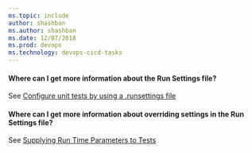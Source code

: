 ```yaml
---
ms.topic: include
author: shashban
ms.author: shashban
ms.date: 12/07/2018
ms.prod: devops
ms.technology: devops-cicd-tasks
---
```


#### Where can I get more information about the Run Settings file?

See [Configure unit tests by using a .runsettings file](/visualstudio/test/configure-unit-tests-by-using-a-dot-runsettings-file)

#### Where can I get more information about overriding settings in the Run Settings file?

See [Supplying Run Time Parameters to Tests](https://devblogs.microsoft.com/devops/supplying-run-time-parameters-to-tests/)
